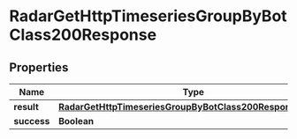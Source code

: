 

# RadarGetHttpTimeseriesGroupByBotClass200Response


## Properties

| Name | Type | Description | Notes |
|------------ | ------------- | ------------- | -------------|
|**result** | [**RadarGetHttpTimeseriesGroupByBotClass200ResponseResult**](RadarGetHttpTimeseriesGroupByBotClass200ResponseResult.md) |  |  |
|**success** | **Boolean** |  |  |



